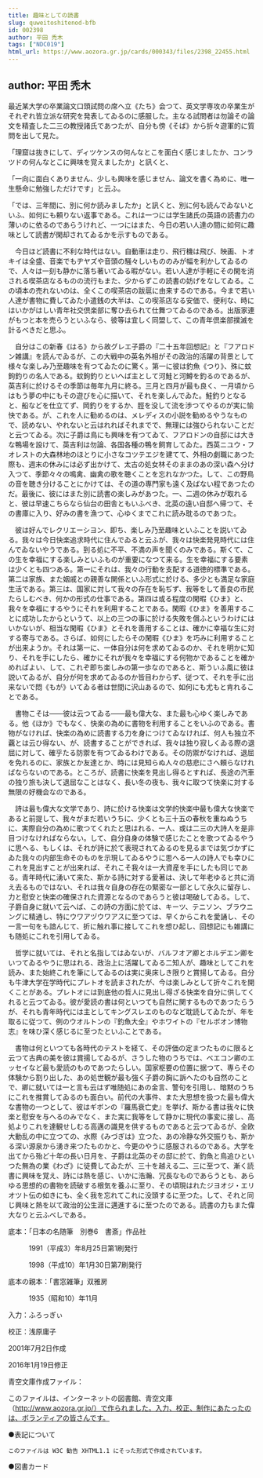 ```yaml
---
title: 趣味としての読書
slug: quweitoshitenod-bfb
id: 002398
author: 平田 禿木
tags: ["NDC019"]
html_url: https://www.aozora.gr.jp/cards/000343/files/2398_22455.html
---
```


## author: 平田 禿木

最近某大学の卒業論文口頭試問の席へ立《たち》会つて、英文学専攻の卒業生がそれぞれ皆立派な研究を発表してゐるのに感服した。主なる試問者は勿論その論文を精査した二三の教授諸氏であつたが、自分も傍《そば》から折々遊軍的に質問を出して見た。

「理窟は抜きにして、ディツケンスの何んなとこを面白く感じましたか、コンラツドの何んなとこに興味を覚えましたか」と訊くと、

「一向に面白くありません、少しも興味を感じません、論文を書く為めに、唯一生懸命に勉強しただけです」と云ふ。

「では、三年間に、別に何か読みましたか」と訊くと、別に何も読んでゐないといふ、如何にも頼りない返事である。これは一つには学生諸氏の英語の読書力の薄いのに依るのであらうけれど、一つにはまた、今日の若い人達の間に如何に趣味として読書が閑却されてゐるかを示すものである。

　今日ほど読書に不利な時代はない。自動車は走り、飛行機は飛び、映画、トオキイは全盛、音楽でもヂヤズや音頭の騒々しいもののみが幅を利かしてゐるので、人々は一刻も静かに落ち著いてゐる暇がない。若い人達が手軽にその閑を消される喫茶店なるものの流行もまた、少からずこの読書の妨げをなしてゐる。この頃本の売れないのは、全くこの喫茶店の跋扈に由来するのである。今まで若い人達が書物に費してゐた小遣銭の大半は、この喫茶店なる安価で、便利な、時にはいかがはしい青年社交倶楽部に奪ひ去られて仕舞つてゐるのである。出版家連がもつと本を売らうといふなら、彼等は宜しく同盟して、この青年倶楽部撲滅を計るべきだと思ふ。



　自分はこの新春《はる》から故グレエ子爵の『二十五年回想記』と『フアロドン雑講』を読んでゐるが、この大戦中の英名外相がその政治的活躍の背景として様々な楽しみ乃至趣味を有つてゐたのに驚く。第一に彼は釣魚《つり》、殊に蚊鉤釣りの名人である。蚊鉤釣りといへば主として河鮭と河鱒を釣るのであるが、英吉利に於けるその季節は毎年九月に終る。三月と四月が最も良く、一月頃からはもう夢の中にもその遊びを心に描いて、それを楽しんでゐた。鮭釣りとなると、船などを仕立てず、岡釣りをするか、脛を没して流を渉つてやるのが実に愉快である。が、これを人に勧めるのは、メレディスの小説を勧めるやうなもので、読めない、やれないと云はれればそれまでで、無理には強ひられないことだと云つてゐる。次に子爵は鳥にも興味を有つてゐて、フアロドンの自邸には大きな鴨場を設けて、英吉利は勿論、各国各種の鴨を飼育してゐた。西英ニユウ・フオレストの大森林地のほとりに小さなコツテエジを建てて、外相の劇職にあつた際も、週末の休みには必ず出かけて、太古の処女林そのままのあの深い森へ分け入つて、季節々々の鳴禽、幽禽の歌を聴くことを忘れなかつた。して、この野鳥の音を聴き分けることにかけては、その道の専門家も遠く及ばない程であつたのだ。最後に、彼にはまた別に読書の楽しみがあつた。一、二週の休みが取れると、彼は早速こちらなら仙台の田舎ともいふべき、北英の遠い自邸へ帰つて、その書庫に入り、好みの書を漁つて、心ゆくまでこれに読み耽るのであつた。

　彼は好んでレクリエーシヨン、即ち、楽しみ乃至趣味といふことを説いてゐる。我々は今日快楽追求時代に住んでゐると云ふが、我々は快楽発見時代には住んでゐないやうである。到る処に不平、不満の声を聞くのみである。斯くて、この生を幸福にする楽しみといふものが重要になつて来る。生を幸福にする要素は少くとも四つある。第一にそれは、我々の行動を支配する道徳的標準である。第二は家族、また姻戚との親善な関係といふ形式に於ける、多少とも満足な家庭生活である。第三は、国家に対して我々の存在を恥ぢず、我等をして善良の市民たらしむべき、何かの形式の仕事である。第四は或る程度の閑暇《ひま》と、我々を幸福にするやうにそれを利用することである。閑暇《ひま》を善用することに成功したからというて、以上の三つの事に於ける失敗を償ふというわけにはいかないが、相当な閑暇《ひま》とそれを善用することは、確かに幸福な生に対する寄与である。さらば、如何にしたらその閑暇《ひま》を巧みに利用することが出来ようか。それは第一に、一体自分は何を求めてゐるのか、それを明かに知り、それを手にしたら、確かにそれが我々を幸福にする何物かであることを確かめればよい、して、これぞ即ち楽しみの第一歩なのであると、斯ういふ風に彼は説いてゐるが、自分が何を求めてゐるのか皆目わからず、従つて、それを手に出来ないで悶《もが》いてゐる者は世間に沢山あるので、如何にも尤もと肯れることである。

　書物こそは――彼は云つてゐる――最も偉大な、また最も心ゆく楽しみである。他《ほか》でもなく、快楽の為めに書物を利用することをいふのである。書物がなければ、快楽の為めに読書する力を身につけてゐなければ、何人も独立不覊とは云ひ得ない、が、読書することができれば、我々は独り寂しくゐる際の退屈に対して、確乎たる防禦を有つてゐるわけである。その防禦がなければ、退屈を免れるのに、家族とか友達とか、時には見知らぬ人々の慈悲にさへ頼らなければならないのである。ところが、読書に快楽を見出し得るとすれば、長途の汽車の独り旅も決して退屈なことはなく、長い冬の夜も、我々に取つて快楽に対する無限の好機会なのである。

　詩は最も偉大な文学であり、詩に於ける快楽は文学的快楽中最も偉大な快楽であると前提して、我々がまだ若いうちに、少くとも三十五の春秋を重ねぬうちに、実際自分の為めに歌つてくれたと思はれる、一人、或は二三の大詩人を是非目つけなければならない。して、自分自身の体験で感じたことを歌つてゐるやうに思へる、もしくは、それが詩に於て表現されてゐるのを見るまでは気づかずにゐた我々の内部生命そのものを示現してゐるやうに思へる一人の詩人でも幸ひにこれを見出すことが出来れば、それこそ我々は一大資産を手にしたも同じである。青年時代に湧いて来た、斯かる詩に対する愛著は、決して年老ゆると共に消え去るものではない、それは我々自身の存在の緊密な一部として永久に留存し、力と慰安と快楽の確保された資源となるのであらうと彼は喝破してゐる。して、子爵自身に就いて云へば、この詩の方面に於ては、キーツ、テニソン、ブラウニングに精通し、特にウワアヅウワアスに至つては、早くからこれを愛誦し、その一言一句をも諳んじて、折に触れ事に接してこれを想ひ起し、回想記にも雑講にも随処にこれを引用してゐる。

　哲学に就いては、それと名指してはゐないが、バルフオア卿とホルデエン卿をいつてゐるやうに思はれる、政治上に活躍してゐる二知人が、趣味としてこれを読み、また始終これを筆にしてゐるのは実に奥床しき限りと賞揚してゐる。自分も牛津大学在学時代にプレトオを読まされたが、今は楽しみとして折々これを開くことがある。プレトオには到底他の哲人に見出し得ざる快楽を自分に供してくれると云つてゐる。彼が愛読の書は何といつても自然に関するものであつたらうが、それも青年時代には主としてキングスレエのものなど耽読してゐたが、年を取るに従つて、例のウオルトンの『釣魚大全』やホワイトの『セルボオン博物志』を味ひ深く感じるに至つたといふことである。

　書物は何といつても各時代のテストを経て、その評価の定まつたものに限ると云つて古典の美を彼は賞揚してゐるが、さうした物のうちでは、ベエコン卿のエッセイなど最も愛読のものであつたらしい。国家枢要の位置に据つて、専らその体験から割り出した、あの処世観が最も強く子爵の胸に訴へたのも自然のことで、卿に就いては一と言も云はず唯随処にあの金言、警句を引用し、暗黙のうちにこれを推賞してゐるのも面白い。前代の大事件、また大思想を扱つた最も偉大な書物の一つとして、彼はギボンの『羅馬衰亡史』を挙げ、斯かる書は我々に快楽と慰安を与へるのみでなく、また実に我等をして静かに現代の事変に接し、高処よりこれを達観せしむる高邁の識見を供するものであると云つてゐるが、全欧大動乱の中に立つての、水際《みづぎは》立つた、あの冷静な外交振りも、斯かる深い源泉から湧き来つたものかと、今更のやうに感服されるのである。大学を出てから殆ど十年の長い日月を、子爵は北英のその邸に於て、釣魚と鳥追ひといつた無為の業《わざ》に徒費してゐたが、三十を越える二、三に至つて、漸く読書に興味を覚え、詩には熱を感じ、いかに浩瀚、冗長なものであらうとも、あらゆる思想的の書物を読破する根気を養ふに至り、その頃現はれたジヨオジ・エリオツト伝の如きにも、全く我を忘れてこれに没頭するに至つた。して、それと同じ興味と熱を以て政治的公生涯に邁進するに至つたのである。読書の力もまた偉大なりと云ふべしである。













底本：「日本の名随筆　別巻6　書斎」作品社

　　　1991（平成3）年8月25日第1刷発行

　　　1998（平成10）年1月30日第7刷発行

底本の親本：「書窓雑筆」双雅房

　　　1935（昭和10）年11月

入力：ふろっぎぃ

校正：浅原庸子

2001年7月2日作成

2016年1月19日修正

青空文庫作成ファイル：

このファイルは、インターネットの図書館、青空文庫（http://www.aozora.gr.jp/）で作られました。入力、校正、制作にあたったのは、ボランティアの皆さんです。











●表記について


	このファイルは W3C 勧告 XHTML1.1 にそった形式で作成されています。







●図書カード
